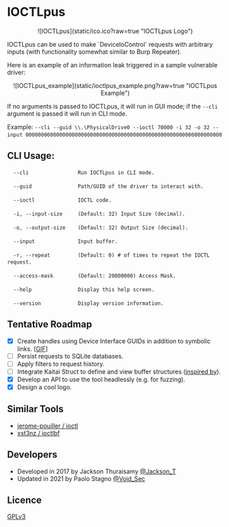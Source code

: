 # IOCTLpus
<p align="center">![IOCTLpus](static/ico.ico?raw=true "IOCTLpus Logo")</p>
IOCTLpus can be used to make `DeviceIoControl` requests with arbitrary inputs (with functionality somewhat similar to Burp Repeater).

Here is an example of an information leak triggered in a sample vulnerable driver:

<p align="center">![IOCTLpus_example](static/ioctlpus_example.png?raw=true "IOCTLpus Example")</p>

If no arguments is passed to IOCTLpus, it will run in GUI mode; if the `--cli` argument is passed it will run in CLI mode.

Example:
`--cli --guid \\.\PhysicalDrive0 --ioctl 70000 -i 32 -o 32 --input 0000000000000000000000000000000000000000000000000000000000000000`

## CLI Usage:

```
  --cli                Run IOCTLpus in CLI mode.

  --guid               Path/GUID of the driver to interact with.

  --ioctl              IOCTL code.

  -i, --input-size     (Default: 32) Input Size (decimal).

  -o, --output-size    (Default: 32) Output Size (decimal).

  --input              Input buffer.

  -r, --repeat         (Default: 0) # of times to repeat the IOCTL request.

  --access-mask        (Default: 20000000) Access Mask.

  --help               Display this help screen.

  --version            Display version information.
```

## Tentative Roadmap

- [x] Create handles using Device Interface GUIDs in addition to symbolic links. [[GIF](https://i.imgur.com/R9WkgHG.gif)]
- [ ] Persist requests to SQLite databases.
- [ ] Apply filters to request history.
- [ ] Integrate Kaitai Struct to define and view buffer structures ([inspired by](https://github.com/kaitai-io/kaitai_struct_webide/wiki/Features)).
- [x] Develop an API to use the tool headlessly (e.g. for fuzzing).
- [x] Design a cool logo.

## Similar Tools

- [jerome-pouiller / ioctl](https://github.com/jerome-pouiller/ioctl)
- [xst3nz / ioctlbf](https://code.google.com/archive/p/ioctlbf/)

## Developers

- Developed in 2017 by Jackson Thuraisamy [@Jackson_T](https://twitter.com/jackson_t)
- Updated in 2021 by Paolo Stagno [@Void_Sec](https://twitter.com/Void_Sec)

## Licence

[GPLv3](https://tldrlegal.com/license/gnu-general-public-license-v3-(gpl-3))
